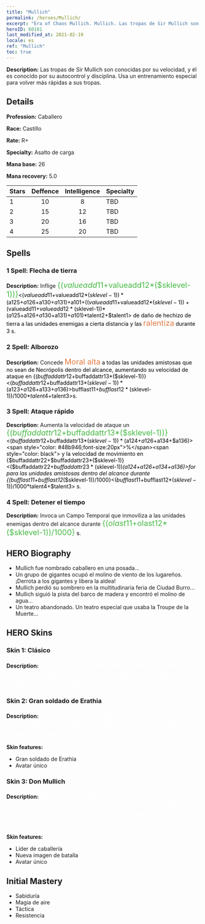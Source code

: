 ```yaml
---
title: "Mullich"
permalink: /heroes/Mullich/
excerpt: "Era of Chaos Mullich. Mullich. Las tropas de Sir Mullich son conocidas por su velocidad, y él es conocido por su autocontrol y disciplina. Usa un entrenamiento especial para volver más rápidas a sus tropas."
heroID: 60101
last_modified_at: 2021-02-19
locale: es
ref: "Mullich"
toc: true
---
```

 **Description:** Las tropas de Sir Mullich son conocidas por su velocidad, y él es conocido por su autocontrol y disciplina. Usa un entrenamiento especial para volver más rápidas a sus tropas.
## Details
 **Profession:** Caballero

 **Race:** Castillo

 **Rate:** R+

 **Specialty:** Asalto de carga

 **Mana base:** 26

 **Mana recovery:** 5.0


  | Stars   |    Deffence    |  Intelligence  |      Specialty     |
  |---------|:---------------:|:---------------:|--------------------|
  |    1    | 10 | 8 | TBD |
  |    2    | 15 | 12 | TBD |
  |    3    | 20 | 16 | TBD |
  |    4    | 25 | 20 | TBD |

## Spells
### 1 Spell: Flecha de tierra
 **Description:** Inflige <span style="color: #48b946;font-size:20px">{($valueadd11+$valueadd12*($sklevel-1))}</span><span style="color: black"><($valueadd11+$valueadd12*($sklevel-1))*($a125+$a126+$a130+$a131)+$a101+(($valueadd11+$valueadd12*($sklevel-1))+($valueadd11+$valueadd12*($sklevel-1))*($a125+$a126+$a130+$a131)+$a101)*$talent2+$talent1> de daño de hechizo de tierra a las unidades enemigas a cierta distancia y las <span style="color: #e07c44;font-size:20px">ralentiza</span><span style="color: black"> durante 3 s.

### 2 Spell: Alborozo
 **Description:** Concede <span style="color: #e07c44;font-size:20px">Moral alta</span><span style="color: black"> a todas las unidades amistosas que no sean de Necrópolis dentro del alcance, aumentando su velocidad de ataque en {($buffaddattr12+$buffaddattr13*($sklevel-1))}<($buffaddattr12+$buffaddattr13*($sklevel-1))*($a123+$a126+$a133+$a136)>%. Dura <span style="color: #48b946;font-size:20px">{($bufflast11+$bufflast12*($sklevel-1))/1000}</span><span style="color: black"><($bufflast11+$bufflast12*($sklevel-1))/1000*$talent4+$talent3>s.

### 3 Spell: Ataque rápido
 **Description:** Aumenta la velocidad de ataque un <span style="color: #48b946;font-size:20px">{($buffaddattr12+$buffaddattr13*($sklevel-1))}</span><span style="color: black"><($buffaddattr12+$buffaddattr13*($sklevel-1))*($a124+$a126+$a134+$a136)><span style="color: #48b946;font-size:20px">%</span><span style="color: black"> y la velocidad de movimiento en {$buffaddattr22+$buffaddattr23*($sklevel-1)}<($buffaddattr22+$buffaddattr23*($sklevel-1))*($a124+$a126+$a134+$a136)>for para las unidades amistosas dentro del alcance durante {($bufflast11+$bufflast12*($sklevel-1))/1000}<($bufflast11+$bufflast12*($sklevel-1))/1000*$talent4+$talent3> s.

### 4 Spell: Detener el tiempo
 **Description:** Invoca un Campo Temporal que inmoviliza a las unidades enemigas dentro del alcance durante <span style="color: #48b946;font-size:20px">{($olast11+$olast12*($sklevel-1))/1000}</span><span style="color: black"> s.


## HERO Biography
   - Mullich fue nombrado caballero en una posada...
   - Un grupo de gigantes ocupó el molino de viento de los lugareños. ¡Derrota a los gigantes y libera la aldea!
   - Mullich perdió su sombrero en la multitudinaria feria de Ciudad Burro...
   - Mullich siguió la pista del barco de madera y encontró el molino de agua...
   - Un teatro abandonado. Un teatro especial que usaba la Troupe de la Muerte...

## HERO Skins
### Skin 1: **Clásico**

 **Description:** <span style="color: #ffffff;font-size:20px">Mullich es un líder disciplinado. Impuso estrictas restricciones a sus hombres; su ejército era conocido por su velocidad. </span>


### Skin 2: **Gran soldado de Erathia**

 **Description:** <span style="color: #ffffff;font-size:20px">Los líderes extraordinarios desplegarán una formación adecuada para los cambios en cada campo de batalla.</span>

 **Skin features:** 

   - Gran soldado de Erathia
   - Avatar único

### Skin 3: **Don Mullich**

 **Description:** <span style="color: #ffffff;font-size:20px">Mis hazañas heroicas deben estar grabadas en bronce, mármol o incluso pintadas en un tablón. ¡Todas deberían recordarse para la posteridad!</span>

 **Skin features:** 

   - Líder de caballería
   - Nueva imagen de batalla
   - Avatar único


## Initial Mastery
   - Sabiduría
   - Magia de aire
   - Táctica
   - Resistencia
